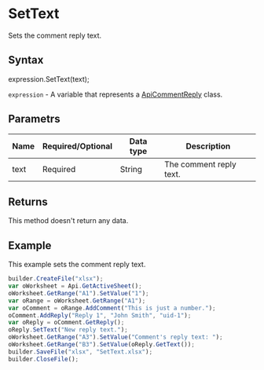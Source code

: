 # SetText

Sets the comment reply text.

## Syntax

expression.SetText(text);

`expression` - A variable that represents a [ApiCommentReply](../ApiCommentReply.md) class.

## Parametrs

| **Name** | **Required/Optional** | **Data type** | **Description** |
| ------------- | ------------- | ------------- | ------------- |
| text | Required | String | The comment reply text. |

## Returns

This method doesn't return any data.

## Example

This example sets the comment reply text.

```javascript
builder.CreateFile("xlsx");
var oWorksheet = Api.GetActiveSheet();
oWorksheet.GetRange("A1").SetValue("1");
var oRange = oWorksheet.GetRange("A1");
var oComment = oRange.AddComment("This is just a number.");
oComment.AddReply("Reply 1", "John Smith", "uid-1");
var oReply = oComment.GetReply();
oReply.SetText("New reply text.");
oWorksheet.GetRange("A3").SetValue("Comment's reply text: ");
oWorksheet.GetRange("B3").SetValue(oReply.GetText());
builder.SaveFile("xlsx", "SetText.xlsx");
builder.CloseFile();
```